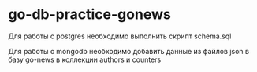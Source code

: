 # go-db-practice-gonews

Для работы с postgres необходимо выполнить скрипт schema.sql

Для работы с mongodb необходимо добавить данные из файлов json в базу go-news в коллекции authors и counters